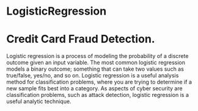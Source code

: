 # LogisticRegression
# Credit Card Fraud Detection.
Logistic regression is a process of modeling the probability of a discrete outcome given an input variable. The most common logistic regression models a binary outcome; something that can take two values such as true/false, yes/no, and so on.
Logistic regression is a useful analysis method for classification problems, where you are trying to determine if a new sample fits best into a category. As aspects of cyber security are classification problems, such as attack detection, logistic regression is a useful analytic technique.
